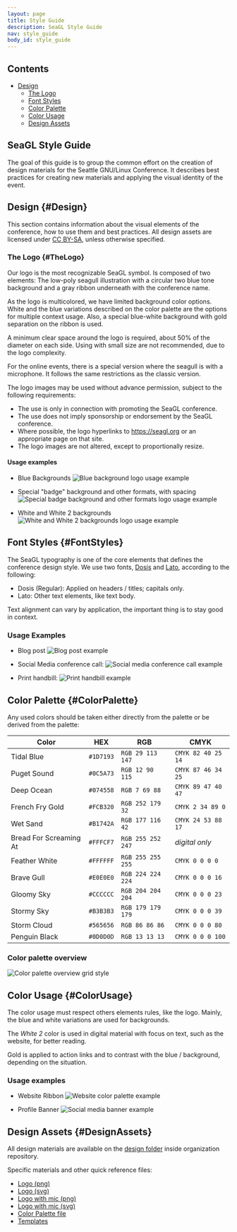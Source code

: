 ```yaml
---
layout: page
title: Style Guide
description: SeaGL Style Guide
nav: style_guide
body_id: style_guide
---
```


<div class="row style-guide"><div class="col-md-4 col-md-push-8" markdown="1">

## Contents

- [Design](#Design)
	- [The Logo](#TheLogo)
	- [Font Styles](#FontStyles)
	- [Color Palette](#ColorPalette)
	- [Color Usage](#ColorUsage)
	- [Design Assets](#DesignAssets)

</div><div class="col-md-8 col-md-pull-4" markdown="1">

## SeaGL Style Guide

The goal of this guide is to group the common effort on the creation of design materials for the Seattle GNU/Linux Conference. It describes best practices for creating new materials and applying the visual identity of the event.

## Design {#Design}

This section contains information about the visual elements of the conference, how to use them and best practices. All design assets are licensed under [CC BY-SA](https://creativecommons.org/licenses/by-sa/4.0/), unless otherwise specified.

### The Logo {#TheLogo}

Our logo is the most recognizable SeaGL symbol. Is composed of two elements: The low-poly seagull illustration with a circular two blue tone background and a gray ribbon underneath with the conference name.

As the logo is multicolored, we have limited background color options. White and the blue variations described on the color palette are the options for multiple context usage. Also, a special blue-white background with gold separation on the ribbon is used.

A minimum clear space around the logo is required, about 50% of the diameter on each side. Using with small size are not recommended, due to the logo complexity.

For the online events, there is a special version where the seagull is with a microphone. It follows the same restrictions as the classic version.

The logo images may be used without advance permission, subject to the following requirements:

- The use is only in connection with promoting the SeaGL conference.
- The use does not imply sponsorship or endorsement by the SeaGL conference.
- Where possible, the logo hyperlinks to https://seagl.org or an appropriate page on that site.
- The logo images are not altered, except to proportionally resize.

#### Usage examples

- Blue Backgrounds
![Blue background logo usage example](img/style_guide/logo_usage_example_1.png)

- Special "badge" background and other formats, with spacing
![Special badge background and other formats logo usage example](img/style_guide/logo_usage_example_2.png)

- White and White 2 backgrounds
![White and White 2 backgrounds logo usage example](img/style_guide/logo_usage_example_3.png)

## Font Styles {#FontStyles}

The SeaGL typography is one of the core elements that defines the conference design style. We use two fonts, [Dosis](https://github.com/impallari/Dosis) and [Lato](https://www.latofonts.com/), according to the following:

- Dosis (Regular): Applied on headers / titles; capitals only.
- Lato: Other text elements, like text body.

Text alignment can vary by application, the important thing is to stay good in context.

### Usage Examples

- Blog post
![Blog post example](img/style_guide/blog_post_example.png)

- Social Media conference call:
![Social media conference call example](img/style_guide/social_media_conference_call_example.png)

- Print handbill:
![Print handbill example](img/style_guide/handbill_example.png)

## Color Palette {#ColorPalette}

Any used colors should be taken either directly from the palette or be derived from the palette:

| Color                                                                       | HEX       | RGB               | CMYK               |
|-----------------------------------------------------------------------------|-----------|-------------------|--------------------|
| <span class="swatch" style="color: #1D7193;"></span> Tidal Blue             | `#1D7193` | `RGB 29 113 147`  | `CMYK 82 40 25 14` |
| <span class="swatch" style="color: #0C5A73;"></span> Puget Sound            | `#0C5A73` | `RGB 12 90 115`   | `CMYK 87 46 34 25` |
| <span class="swatch" style="color: #074558;"></span> Deep Ocean             | `#074558` | `RGB 7 69 88`     | `CMYK 89 47 40 47` |
| <span class="swatch" style="color: #FCB320;"></span> French Fry Gold        | `#FCB320` | `RGB 252 179 32`  | `CMYK 2 34 89 0`   |
| <span class="swatch" style="color: #B1742A;"></span> Wet Sand               | `#B1742A` | `RGB 177 116 42`  | `CMYK 24 53 88 17` |
| <span class="swatch" style="color: #FFFCF7;"></span> Bread For Screaming At | `#FFFCF7` | `RGB 255 252 247` | _digital only_     |
| <span class="swatch" style="color: #FFFFFF;"></span> Feather White          | `#FFFFFF` | `RGB 255 255 255` | `CMYK 0 0 0 0`     |
| <span class="swatch" style="color: #E0E0E0;"></span> Brave Gull             | `#E0E0E0` | `RGB 224 224 224` | `CMYK 0 0 0 16`    |
| <span class="swatch" style="color: #CCCCCC;"></span> Gloomy Sky             | `#CCCCCC` | `RGB 204 204 204` | `CMYK 0 0 0 23`    |
| <span class="swatch" style="color: #B3B3B3;"></span> Stormy Sky             | `#B3B3B3` | `RGB 179 179 179` | `CMYK 0 0 0 39`    |
| <span class="swatch" style="color: #565656;"></span> Storm Cloud            | `#565656` | `RGB 86 86 86`    | `CMYK 0 0 0 80`    |
| <span class="swatch" style="color: #0D0D0D;"></span> Penguin Black          | `#0D0D0D` | `RGB 13 13 13`    | `CMYK 0 0 0 100`   |

### Color palette overview

![Color palette overview grid style](img/style_guide/color_palette_overview.png)

## Color Usage {#ColorUsage}

The color usage must respect others elements rules, like the logo. Mainly, the blue and white variations are used for backgrounds.

The *White 2* color is used in digital material with focus on text, such as the website, for better reading.

Gold is applied to action links and to contrast with the blue / background, depending on the situation.

### Usage examples

- Website Ribbon
![Website color palette example](img/style_guide/website_ribbon_example.png)

- Profile Banner
![Social media banner example](img/style_guide/social_media_banner_example.png)

## Design Assets {#DesignAssets}

All design materials are available on the [design folder](#) inside organization repository.

Specific materials and other quick reference files:

- [Logo (png)](#)
- [Logo (svg)](#)
- [Logo with mic (png)](#)
- [Logo with mic (svg)](#)
- [Color Palette file](#)
- [Templates](#)

</div></div>
